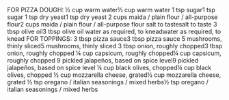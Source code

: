 FOR PIZZA DOUGH:
½ cup warm water½ cup warm water
1 tsp sugar1 tsp sugar
1 tsp dry yeast1 tsp dry yeast
2 cups maida / plain flour / all-purpose flour2 cups maida / plain flour / all-purpose flour
salt to tastesalt to taste
3 tbsp olive oil3 tbsp olive oil
water as required, to kneadwater as required, to knead
FOR TOPPINGS:
3 tbsp pizza sauce3 tbsp pizza sauce
5 mushrooms, thinly sliced5 mushrooms, thinly sliced
3 tbsp onion, roughly chopped3 tbsp onion, roughly chopped
¼ cup capsicum, roughly chopped¼ cup capsicum, roughly chopped
9 pickled jalapeños, based on spice level9 pickled jalapeños, based on spice level
¼ cup black olives, chopped¼ cup black olives, chopped
½ cup mozzarella cheese, grated½ cup mozzarella cheese, grated
½ tsp oregano / italian seasonings / mixed herbs½ tsp oregano / italian seasonings / mixed herbs